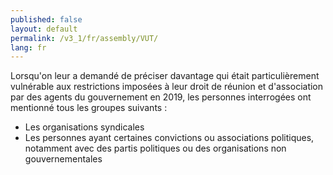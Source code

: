 ```yaml
---
published: false
layout: default
permalink: /v3_1/fr/assembly/VUT/
lang: fr
---
```


Lorsqu'on leur a demandé de préciser davantage qui était particulièrement vulnérable aux restrictions imposées à leur droit de réunion et d'association par des agents du gouvernement en 2019, les personnes interrogées ont mentionné tous les groupes suivants :

-	Les organisations syndicales
-	Les personnes ayant certaines convictions ou associations politiques, notamment avec des partis politiques ou des organisations non gouvernementales

